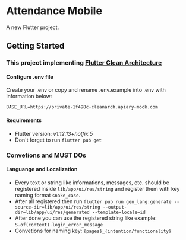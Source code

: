 # Attendance Mobile

A new Flutter project.

## Getting Started

### This project implementing [Flutter Clean Architecture](https://pub.dev/packages/flutter_clean_architecture)

#### Configure .env file

Create your .env or copy and rename .env.example into .env with information below:
```
BASE_URL=https://private-1f498c-cleanarch.apiary-mock.com
```

#### Requirements

  - Flutter version: *v1.12.13+hotfix.5*
  - Don't forget to run `flutter pub get`

### Convetions and MUST DOs

  #### Languange and Localization
  - Every text or string like informations, messages, etc. should be registered inside `lib/app/ui/res/string` and register them with key naming format `snake_case`.
  - After all registered then run `flutter pub run gen_lang:generate --source-dir=lib/app/ui/res/string --output-dir=lib/app/ui/res/generated --template-locale=id`
  - After done you can use the registered string like example: `S.of(context).login_error_message`
  - Convetions for naming key: `{pages}_{intention/functionality}`

